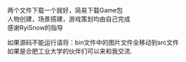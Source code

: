 两个文件下载一个就好，简易下载Game包                     
人物创建，场景搭建，游戏策划均由自己完成                 
感谢RyiSnow的指导                                      

如果源码不能运行请将：bin文件中的图片文件全移动到src文件                                                             
如果是合肥工业大学的伙伴们可以来和我交流.
